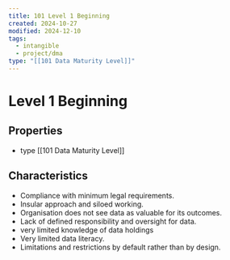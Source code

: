 ```yaml
---
title: 101 Level 1 Beginning
created: 2024-10-27
modified: 2024-12-10
tags:
  - intangible
  - project/dma
type: "[[101 Data Maturity Level]]"
---
```

# Level 1 Beginning
## Properties
- type [[101 Data Maturity Level]]

## Characteristics
- Compliance with minimum legal requirements.
- Insular approach and siloed working.
- Organisation does not see data as valuable for its outcomes.
- Lack of defined responsibility and oversight for data.
- very limited knowledge of data holdings
- Very limited data literacy. 
- Limitations and restrictions by default rather than by design.
